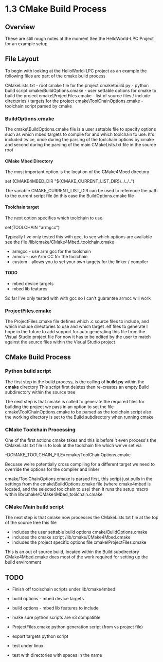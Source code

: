 # 1.3 CMake Build Process

## Overview

These are still rough notes at the moment
See the HelloWorld-LPC Project for an example setup

## File Layout

To begin with looking at the HelloWorld-LPC project as an example
the following files are part of the cmake build process

  CMakeLists.txt - root cmake file for the project
  cmake\build.py - python build script
  cmake\BuildOptions.cmake - user settable options for cmake to build the project
  cmake\ProjectFiles.cmake - list of source files / include directories / targets for the project
  cmake\ToolChainOptions.cmake - toolchain script parsed by cmake

### BuildOptions.cmake

The cmake\BuildOptions.cmake file is a user settable file to specify options such as which mbed targets
to compile for and which toolchain to use.
It's included twice, once during the parsing of the toolchain options by cmake
and second during the parsing of the main CMakeLists.txt file in the source root

#### CMake Mbed Directory

The most important option is the location of the CMake4Mbed directory

  set (CMAKE4MBED_DIR "${CMAKE_CURRENT_LIST_DIR}/../../..")

The variable CMAKE_CURRENT_LIST_DIR can be used to reference the path to the current script file
(in this case the BuildOptions.cmake file

#### Toolchain target

The next option specifies which toolchain to use.

  set(TOOLCHAIN "armgcc")

Typically I've only tested this with gcc, to see which options are available see the file
<cmake4mbed>/lib/cmake/CMake4Mbed_toolchain.cmake

 * armgcc - use arm gcc for the toolchain
 * armcc - use Arm CC for the toolchain
 * custom - allows you to set your own targets for the linker / compiler

#### TODO

 * mbed device targets
 * mbed lib features


So far I've only tested with with gcc so I can't guarantee armcc will work

### ProjectFiles.cmake

The ProjectFiles.cmake file defines which .c source files to include, and which include directories to use
and which target .elf files to generate
I hope in the future to add support for auto generating this file from the Visual Studio project file
For now it has to be edited by the user to match against the source files within the Visual Studio project

## CMake Build Process

### Python build script

The first step in the build process, is the calling of **build.py** within the **cmake** directory
This script first deletes then re-creates an empty Build subdirectory within the source tree

The next step is that cmake is called to generate the required files for building the project
we pass in an option to set the file cmake\ToolChainOptions.cmake to be parsed as the toolchain script
also the working directory is set to the Build subdirectory when running cmake

### CMake Toolchain Processing

One of the first actions cmake takes and this is before it even process's the CMakeLists.txt file
is to look at the toolchain file which we've set via

  -DCMAKE_TOOLCHAIN_FILE=cmake/ToolChainOptions.cmake

Becuase we're potentially cross compiling for a different target we need to override the options
for the compiler and linker

cmake/ToolChainOptions.cmake is parsed first, this script just pulls in the settings from the
cmake\BuildOptions.cmake file (where cmake4mbed is located, and the selected toolchain to use)
then it runs the setup macro within lib/cmake/CMake4Mbed_toolchain.cmake

### CMake Main build script

The next step is that cmake now processes the CMakeLists.txt file at the top of the source tree
this file

 * includes the user settable build options cmake/BuildOptions.cmake
 * includes the cmake script <cmake4mbed>/lib/cmake/CMake4Mbed.cmake
 * includes the project specific options file cmake\ProjectFiles.cmake

This is an out of source build, located within the Build subdirectory
CMake4Mbed.cmake does most of the work required for setting up the build environment

## TODO

 * Finish off toolschain scripts under lib/cmake4mbed
 * build options - mbed device targets
 * build options - mbed lib features to include
 * make sure python scripts are v3 compatible

 * ProjectFiles.cmake python generation script (from vs project file)
 * export targets python script

 * test under linux
 * test with directories with spaces in the name
